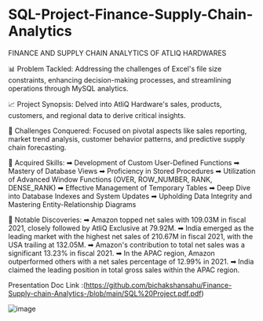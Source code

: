 # SQL-Project-Finance-Supply-Chain-Analytics
FINANCE AND SUPPLY CHAIN ANALYTICS OF ATLIQ HARDWARES

📊 Problem Tackled: Addressing the challenges of Excel's file size constraints, enhancing decision-making processes, and streamlining operations through MySQL analytics.

📈 Project Synopsis: Delved into AtliQ Hardware's sales, products, customers, and regional data to derive critical insights.

🎯 Challenges Conquered: Focused on pivotal aspects like sales reporting, market trend analysis, customer behavior patterns, and predictive supply chain forecasting.

🔑 Acquired Skills:
➡ Development of Custom User-Defined Functions
➡ Mastery of Database Views
➡ Proficiency in Stored Procedures
➡ Utilization of Advanced Window Functions (OVER, ROW_NUMBER, RANK, DENSE_RANK)
➡ Effective Management of Temporary Tables
➡ Deep Dive into Database Indexes and System Updates
➡ Upholding Data Integrity and Mastering Entity-Relationship Diagrams

🔄 Notable Discoveries:
➡ Amazon topped net sales with 109.03M in fiscal 2021, closely followed by AtliQ Exclusive at 79.92M.
➡ India emerged as the leading market with the highest net sales of 210.67M in fiscal 2021, with the USA trailing at 132.05M.
➡ Amazon's contribution to total net sales was a significant 13.23% in fiscal 2021.
➡ In the APAC region, Amazon outperformed others with a net sales percentage of 12.99% in 2021.
➡ India claimed the leading position in total gross sales within the APAC region.

Presentation Doc Link :(https://github.com/bichakshansahu/Finance-Supply-chain-Analytics-/blob/main/SQL%20Project.pdf.pdf)

![image](https://github.com/SatyaJammu3/SQL-Project-Finance-Supply-Chain-Analytics/assets/153366424/11d52f9f-017a-4b1d-a7dd-b71fe41d3ce0)
